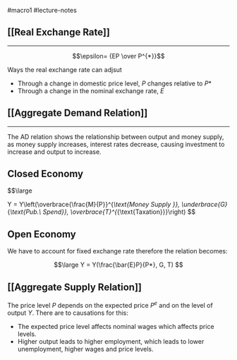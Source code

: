 #macro1 #lecture-notes 

## [[Real Exchange Rate]]
---

$$\epsilon= {EP \over P^{*}}$$

Ways the real exchange rate can adjsut
- Through a change in domestic price level, $P$ changes relative to $P*$
- Through a change in the nominal exchange rate, $E$

## [[Aggregate Demand Relation]]
---
The AD relation shows the relationship between output and money supply, as money supply increases, interest rates decrease, causing investment to increase and output to increase. 

## Closed Economy
$$\large 

Y = Y\left(\overbrace{\frac{M}{P}}^{_\text{Money Supply }}, \underbrace{G}_{_\text{Pub.\ Spend}}, \overbrace{T}^{_{\text{Taxation}}}\right)
$$

## Open Economy
We have to account for fixed exchange rate therefore the relation becomes:

$$\large 
Y = Y(\frac{\bar{E}P}{P*}, G, T)
$$

## [[Aggregate Supply Relation]]
The price level $P$ depends on the expected price $P^{e}$ and on the level of output $Y$. There are to causations for this:
- The expected price level affects nominal wages which affects price levels. 
-  Higher output leads to higher employment, which leads to lower unemployment, higher wages and price levels. 
